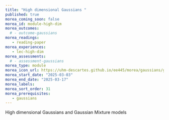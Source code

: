 ```yaml
---
title: "High dimensional Gaussians "
published: true
morea_coming_soon: false
morea_id: module-high-dim
morea_outcomes:
  # - outcome-gaussians
morea_readings:
   - reading-paper
morea_experiences:
   - lec-high-dim
morea_assessments:
  # - assessment-gaussians
morea_type: module
morea_icon_url: https://uhm-descartes.github.io/ee445/morea/gaussians/gaussians.png
morea_start_date: "2025-03-03"
morea_end_date: "2025-03-17"
morea_labels:
morea_sort_order: 31
morea_prerequisites:
   - gaussians
---
```


High dimensional Gaussians and Gaussian Mixture models
